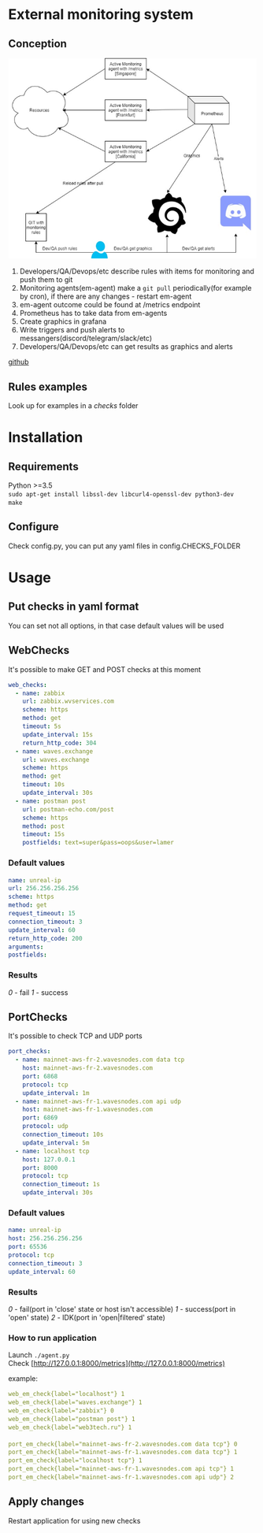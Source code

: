# External monitoring system
## Conception
![conception](conception.jpg)  
1. Developers/QA/Devops/etc describe rules with items for monitoring and push them to git
2. Monitoring agents(em-agent) make a `git pull` periodically(for example by cron), if there are any changes - restart em-agent
3. em-agent outcome could be found at /metrics endpoint
4. Prometheus has to take data from em-agents
5. Create graphics in grafana
6. Write triggers and push alerts to messangers(discord/telegram/slack/etc)
7. Developers/QA/Devops/etc can get results as graphics and alerts

[github](https://github.com/alter/em-agent)  

## Rules examples
Look up for examples in a *checks* folder  

# Installation
## Requirements
Python >=3.5  
`sudo apt-get install libssl-dev libcurl4-openssl-dev python3-dev`  
`make`  

## Configure
Check config.py, you can put any yaml files in config.CHECKS_FOLDER  

# Usage
## Put checks in yaml format
You can set not all options, in that case default values will be used  
## WebChecks
It's possible to make GET and POST checks at this moment  
```yaml
web_checks:
  - name: zabbix
    url: zabbix.wvservices.com
    scheme: https
    method: get
    timeout: 5s
    update_interval: 15s
    return_http_code: 304
  - name: waves.exchange
    url: waves.exchange
    scheme: https
    method: get
    timeout: 10s
    update_interval: 30s
  - name: postman post
    url: postman-echo.com/post
    scheme: https
    method: post
    timeout: 15s
    postfields: text=super&pass=oops&user=lamer
```

### Default values
```yaml
name: unreal-ip
url: 256.256.256.256
scheme: https
method: get
request_timeout: 15
connection_timeout: 3
update_interval: 60
return_http_code: 200
arguments:
postfields:
```

### Results
*0* - fail
*1* - success

## PortChecks
It's possible to check TCP and UDP ports

```yaml
port_checks:
  - name: mainnet-aws-fr-2.wavesnodes.com data tcp
    host: mainnet-aws-fr-2.wavesnodes.com
    port: 6868
    protocol: tcp
    update_interval: 1m
  - name: mainnet-aws-fr-1.wavesnodes.com api udp
    host: mainnet-aws-fr-1.wavesnodes.com
    port: 6869
    protocol: udp
    connection_timeout: 10s
    update_interval: 5m
  - name: localhost tcp
    host: 127.0.0.1
    port: 8000
    protocol: tcp
    connection_timeout: 1s
    update_interval: 30s
```

### Default values
```yaml
name: unreal-ip
host: 256.256.256.256
port: 65536
protocol: tcp
connection_timeout: 3
update_interval: 60
```

### Results
*0* - fail(port in 'close' state or host isn't accessible)
*1* - success(port in 'open' state)
*2* - IDK(port in 'open|filtered' state)


### How to run application
Launch `./agent.py`  
Check [http://127.0.0.1:8000/metrics](http://127.0.0.1:8000/metrics)  

example:  
```yaml
web_em_check{label="localhost"} 1
web_em_check{label="waves.exchange"} 1
web_em_check{label="zabbix"} 0
web_em_check{label="postman post"} 1
web_em_check{label="web3tech.ru"} 1

port_em_check{label="mainnet-aws-fr-2.wavesnodes.com data tcp"} 0
port_em_check{label="mainnet-aws-fr-1.wavesnodes.com data tcp"} 1
port_em_check{label="localhost tcp"} 1
port_em_check{label="mainnet-aws-fr-1.wavesnodes.com api tcp"} 1
port_em_check{label="mainnet-aws-fr-1.wavesnodes.com api udp"} 2
```

## Apply changes
Restart application for using new checks  
